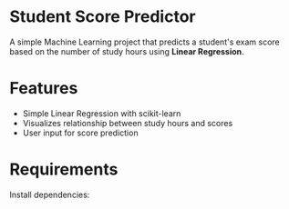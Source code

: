 # Student Score Predictor

A simple Machine Learning project that predicts a student's exam score based on the number of study hours using **Linear Regression**.

# Features
- Simple Linear Regression with scikit-learn
- Visualizes relationship between study hours and scores
- User input for score prediction

# Requirements
Install dependencies:
